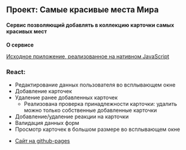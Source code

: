 ## Проект: Самые красивые места Мира

#### Сервис позволяющий добавлять в коллекцию карточки самых красивых мест

**О сервисе**

[Исходное приложение, реализованное на нативном JavaScript](https://github.com/Frontend-Fur-Seal/Beautiful-Places-to-Visit)

### React: 
- Редактирование данных пользователя во всплывающем окне
- Добавление карточек
- Удаление ранее добавленных карточек
    - Реализована проверка принадлежности карточки: удалить можно только собственные добавленные карточки
- Добавление/удаление реакции на карточки
- Валидация данных форм
- Просмотр карточек в большом размере во всплывающем окне

* [Сайт на github-pages](https://frontend-fur-seal.github.io/mesto-react/)


